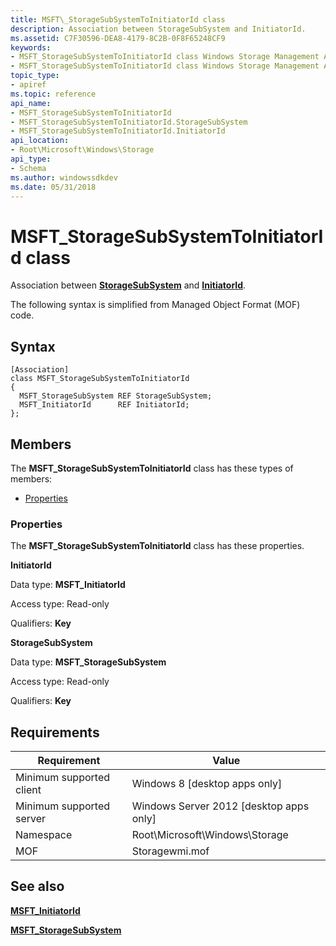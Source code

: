 ```yaml
---
title: MSFT\_StorageSubSystemToInitiatorId class
description: Association between StorageSubSystem and InitiatorId.
ms.assetid: C7F30596-DEA8-4179-8C2B-0F8F65248CF9
keywords:
- MSFT_StorageSubSystemToInitiatorId class Windows Storage Management API
- MSFT_StorageSubSystemToInitiatorId class Windows Storage Management API , described
topic_type:
- apiref
ms.topic: reference
api_name:
- MSFT_StorageSubSystemToInitiatorId
- MSFT_StorageSubSystemToInitiatorId.StorageSubSystem
- MSFT_StorageSubSystemToInitiatorId.InitiatorId
api_location:
- Root\Microsoft\Windows\Storage
api_type:
- Schema
ms.author: windowssdkdev
ms.date: 05/31/2018
---
```


# MSFT\_StorageSubSystemToInitiatorId class

Association between [**StorageSubSystem**](msft-storagesubsystem.md) and [**InitiatorId**](msft-initiatorid.md).

The following syntax is simplified from Managed Object Format (MOF) code.

## Syntax

``` syntax
[Association]
class MSFT_StorageSubSystemToInitiatorId
{
  MSFT_StorageSubSystem REF StorageSubSystem;
  MSFT_InitiatorId      REF InitiatorId;
};
```

## Members

The **MSFT\_StorageSubSystemToInitiatorId** class has these types of members:

-   [Properties](#properties)

### Properties

The **MSFT\_StorageSubSystemToInitiatorId** class has these properties.

 

**InitiatorId**
   

Data type: **MSFT\_InitiatorId**
 

Access type: Read-only
 

Qualifiers: **Key**
 

 

**StorageSubSystem**
   

Data type: **MSFT\_StorageSubSystem**
 

Access type: Read-only
 

Qualifiers: **Key**
 

 

## Requirements



| Requirement | Value |
|-------------------------------------|-------------------------------------------------------------------------------------------|
| Minimum supported client | Windows 8 \[desktop apps only\]                                                |
| Minimum supported server | Windows Server 2012 \[desktop apps only\]                                      |
| Namespace                | Root\\Microsoft\\Windows\\Storage                                              |
| MOF                      |  Storagewmi.mof  |



## See also

 

[**MSFT\_InitiatorId**](msft-initiatorid.md)
 

[**MSFT\_StorageSubSystem**](msft-storagesubsystem.md)
 

 

 






